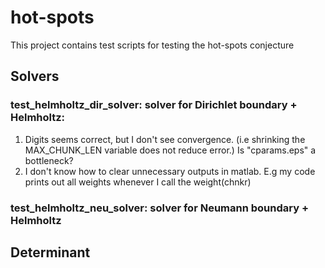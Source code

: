 # hot-spots
This project contains test scripts for testing the hot-spots conjecture

## Solvers

### test_helmholtz_dir_solver: solver for Dirichlet boundary + Helmholtz:
1. Digits seems correct, but I don't see convergence. (i.e shrinking the MAX_CHUNK_LEN 
    variable does not reduce error.) Is "cparams.eps" a bottleneck?
2. I don't know how to clear unnecessary outputs in matlab. E.g my code prints out all weights 
    whenever I call the weight(chnkr)


### test_helmholtz_neu_solver: solver for Neumann boundary + Helmholtz


## Determinant

